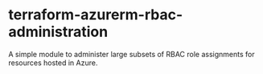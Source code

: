 # terraform-azurerm-rbac-administration
A simple module to administer large subsets of RBAC role assignments for resources hosted in Azure.
